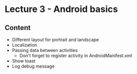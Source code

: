 # Lecture 3 - Android basics

## Content
* Different layout for portrait and landscape
* Localization
* Passing data between activities
  * Don't forget to register activity in AndroidManifest.xml
* Show toast
* Log debug message